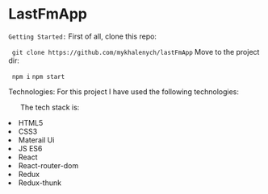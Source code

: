# LastFmApp

```Getting Started:```
First of all, clone this repo:

``` git clone https://github.com/mykhalenych/lastFmApp```
Move to the project dir:

``` npm i```
``` npm start ```


Technologies:
For this project I have used the following technologies:

<ul>The tech stack is:</ul>

<li>HTML5</li>
<li>CSS3</li>
<li>Materail Ui</li>
<li>JS ES6</li>
<li>React</li>
<li>React-router-dom</li>
<li>Redux</li>
<li>Redux-thunk</li>





